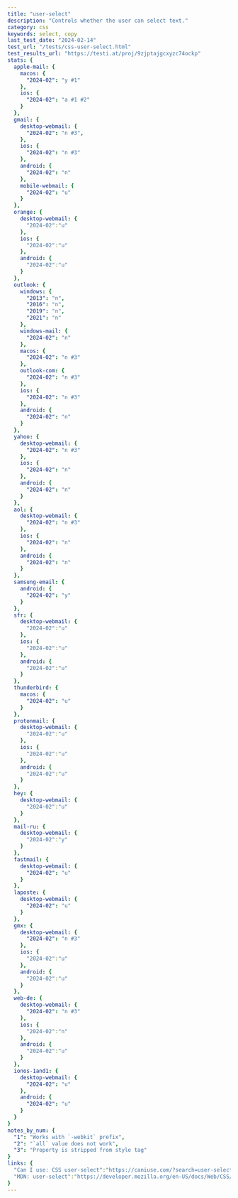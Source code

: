 ```yaml
---
title: "user-select"
description: "Controls whether the user can select text."
category: css
keywords: select, copy
last_test_date: "2024-02-14"
test_url: "/tests/css-user-select.html"
test_results_url: "https://testi.at/proj/9zjptajgcxyzc74ockp"
stats: {
  apple-mail: {
    macos: {
      "2024-02": "y #1"
    },
    ios: {
      "2024-02": "a #1 #2"
    }
  },
  gmail: {
    desktop-webmail: {
      "2024-02": "n #3",
    },
    ios: {
      "2024-02": "n #3"
    },
    android: {
      "2024-02": "n"
    },
    mobile-webmail: {
      "2024-02": "u"
    }
  },
  orange: {
    desktop-webmail: {
      "2024-02":"u"
    },
    ios: {
      "2024-02":"u"
    },
    android: {
      "2024-02":"u"
    }
  },
  outlook: {
    windows: {
      "2013": "n",
      "2016": "n",
      "2019": "n",
      "2021": "n"
    },
    windows-mail: {
      "2024-02": "n"
    },
    macos: {
      "2024-02": "n #3"
    },
    outlook-com: {
      "2024-02": "n #3"
    },
    ios: {
      "2024-02": "n #3"
    },
    android: {
      "2024-02": "n"
    }
  },
  yahoo: {
    desktop-webmail: {
      "2024-02": "n #3"
    },
    ios: {
      "2024-02": "n"
    },
    android: {
      "2024-02": "n"
    }
  },
  aol: {
    desktop-webmail: {
      "2024-02": "n #3"
    },
    ios: {
      "2024-02": "n"
    },
    android: {
      "2024-02": "n"
    }
  },
  samsung-email: {
    android: {
      "2024-02": "y"
    }
  },
  sfr: {
    desktop-webmail: {
      "2024-02":"u"
    },
    ios: {
      "2024-02":"u"
    },
    android: {
      "2024-02":"u"
    }
  },
  thunderbird: {
    macos: {
      "2024-02": "u"
    }
  },
  protonmail: {
    desktop-webmail: {
      "2024-02":"u"
    },
    ios: {
      "2024-02":"u"
    },
    android: {
      "2024-02":"u"
    }
  },
  hey: {
    desktop-webmail: {
      "2024-02":"u"
    }
  },
  mail-ru: {
    desktop-webmail: {
      "2024-02":"y"
    }
  },
  fastmail: {
    desktop-webmail: {
      "2024-02": "u"
    }
  },
  laposte: {
    desktop-webmail: {
      "2024-02": "u"
    }
  },
  gmx: {
    desktop-webmail: {
      "2024-02": "n #3"
    },
    ios: {
      "2024-02":"u"
    },
    android: {
      "2024-02":"u"
    }
  },
  web-de: {
    desktop-webmail: {
      "2024-02": "n #3"
    },
    ios: {
      "2024-02":"n"
    },
    android: {
      "2024-02":"u"
    }
  },
  ionos-1and1: {
    desktop-webmail: {
      "2024-02": "u"
    },
    android: {
      "2024-02": "u"
    }
  }
}
notes_by_num: {
  "1": "Works with `-webkit` prefix",
  "2": "`all` value does not work",
  "3": "Property is stripped from style tag"
}
links: {
  "Can I use: CSS user-select":"https://caniuse.com/?search=user-select",
  "MDN: user-select":"https://developer.mozilla.org/en-US/docs/Web/CSS/user-select"
}
---
```

